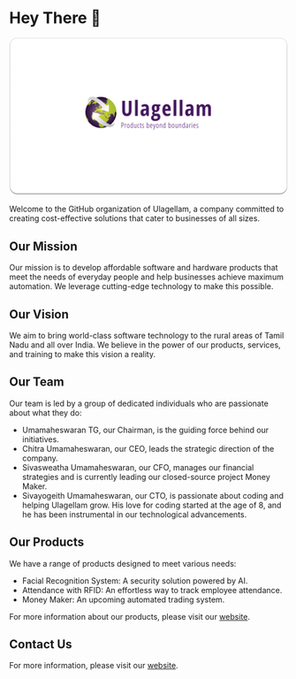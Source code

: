# Hey There 👋

![Ulagellam Cover Image](https://github.com/Ulagellam/.github/blob/main/ulagellam-cover.png)

Welcome to the GitHub organization of Ulagellam, a company committed to creating cost-effective solutions that cater to businesses of all sizes. 

## Our Mission

Our mission is to develop affordable software and hardware products that meet the needs of everyday people and help businesses achieve maximum automation. We leverage cutting-edge technology to make this possible.

## Our Vision

We aim to bring world-class software technology to the rural areas of Tamil Nadu and all over India. We believe in the power of our products, services, and training to make this vision a reality.

## Our Team

Our team is led by a group of dedicated individuals who are passionate about what they do:

- Umamaheswaran TG, our Chairman, is the guiding force behind our initiatives.
- Chitra Umamaheswaran, our CEO, leads the strategic direction of the company.
- Sivasweatha Umamaheswaran, our CFO, manages our financial strategies and is currently leading our closed-source project Money Maker.
- Sivayogeith Umamaheswaran, our CTO, is passionate about coding and helping Ulagellam grow. His love for coding started at the age of 8, and he has been instrumental in our technological advancements.

## Our Products

We have a range of products designed to meet various needs:

- Facial Recognition System: A security solution powered by AI.
- Attendance with RFID: An effortless way to track employee attendance.
- Money Maker: An upcoming automated trading system.

For more information about our products, please visit our [website](https://ulagellam.com/).

## Contact Us

For more information, please visit our [website](https://ulagellam.com/).
